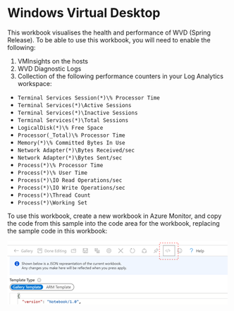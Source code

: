 # Windows Virtual Desktop

This workbook visualises the health and performance of WVD (Spring Release). To be able to use this workbook, you will need to enable the following:

1. VMInsights on the hosts
2. WVD Diagnostic Logs
3. Collection of the following performance counters in your Log Analytics workspace:

* `Terminal Services Session(*)\% Processor Time`
* `Terminal Services(*)\Active Sessions`
* `Terminal Services(*)\Inactive Sessions`
* `Terminal Services(*)\Total Sessions`
* `LogicalDisk(*)\% Free Space`
* `Processor(_Total)\% Processor Time`
* `Memory(*)\% Committed Bytes In Use`
* `Network Adapter(*)\Bytes Received/sec`
* `Network Adapter(*)\Bytes Sent/sec`
* `Process(*)\% Processor Time`
* `Process(*)\% User Time`
* `Process(*)\IO Read Operations/sec`
* `Process(*)\IO Write Operations/sec`
* `Process(*)\Thread Count`
* `Process(*)\Working Set`


To use this workbook, create a new workbook in Azure Monitor, and copy the code from this sample into the code area for the workbook, replacing the sample code in this workbook:

<img src="workbook-code.png">